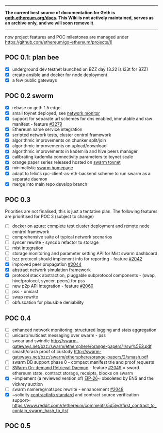***

**The current best source of documentation for Geth is [geth.ethereum.org/docs](https://geth.ethereum.org/docs/). This Wiki is not actively maintained, serves as an archive only, and we will soon remove it.**

***

now project features and POC milestones are managed under
https://github.com/ethereum/go-ethereum/projects/6

## POC 0.1: plan bee

* [x] underground dev testnet launched on BZZ day (3.22 is l33t for BZZ)
* [x] create ansible and docker for node deployment
* [x] a few public gateways 

## POC 0.2 sworm 

* [x] rebase on geth 1.5 edge
* [x] small toynet deployed, see [network monitor](http://146.185.130.117/)
* [x] support for separate url schemes for dns enabled, immutable and raw manifest - feature [#2279](https://github.com/ethereum/go-ethereum/issues/2279)
* [x] Ethereum name service integration
* [x] scripted network tests, cluster control framework
* [x] algorithmic improvements on chunker split/join
* [x] algorithmic improvements on upload/download
* [x] algorithmic improvements in kademlia and hive peers manager 
* [x] calibrating kademlia connectivity parameters to toynet scale
* [x] orange paper series released hosted on [swarm toynet](http://swarm-gateways.net/bzz:/swarm#the-thsphr-orange-papers)
* [x] minimalistic [swarm homepage](http://swarm-gateways.net/bzz:/swarm)
* [x] adapt to felix's rpc-client-as-eth-backend scheme to run swarm as a separate daemon 
* [x] merge into main repo develop branch

## POC 0.3 

Priorities are not finalised, this is just a tentative plan.
The following features are prioritised for POC 3 (subject to change)

* [ ] docker on azure: complete test cluster deployment and remote node control framework
* [ ] comprehensive suite of typical network scenarios
* [ ] syncer rewrite - syncdb refactor to storage
* [ ] mist integration
* [ ] storage monitoring and parameter setting API for Mist swarm dashboard
* [ ] bzz protocol should implement info for reporting - feature [#2042](https://github.com/ethereum/go-ethereum/issues/2042)
* [x] improved peer propagation [#2044](https://github.com/ethereum/go-ethereum/issues/2044)
* [x] abstract network simulation framework 
* [x] protocol stack abstraction, pluggable subprotocol components - (swap, hive/protocol, syncer, peers) for pss
* [ ] new p2p API integration - feature [#2060](https://github.com/ethereum/go-ethereum/issues/2060)
* [ ] pss - unicast
* [ ] swap rewrite
* [ ] obfuscation for plausible deniability

## POC 0.4

* [ ] enhanced network monitoring, structured logging and stats aggregation
* [ ] unicast/multicast messaging over swarm - pss 
* [ ] swear and swindle http://swarm-gateways.net/bzz:/swarm/ethersphere/orange-papers/1/sw%5E3.pdf
* [ ] smash/crash proof of custody http://swarm-gateways.net/bzz:/swarm/ethersphere/orange-papers/2/smash.pdf
* [ ] swarm DB support phase 0 - compact manifest trie and proof requests
* [ ] [SWarm On-demand Retrieval Daemon](https://gist.github.com/zelig/aa6eb43615e12d834d9f) - feature [#2049](https://github.com/ethereum/go-ethereum/issues/2049) = sword. ethereum state, contract storage, receipts, blocks on swarm
* [x] ~implement (a reviewed version of) [EIP-26](https://github.com/ethereum/EIPs/issues/26)~ obsoleted by ENS and the vickrey auction
* [ ] swarm namereg/natspec rewrite - enhancement [#2048](https://github.com/ethereum/go-ethereum/issues/2048)
* [x] ~solidity [contractInfo standard](https://github.com/ethereum/solidity/pull/645) and contract source verification support~ https://www.reddit.com/r/ethereum/comments/5d5lyd/first_contract_to_contain_swarm_hash_to_its/

## POC 0.5 